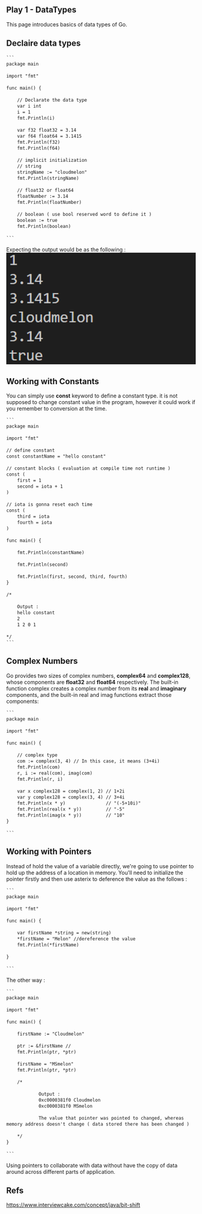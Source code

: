 ## Play 1 - DataTypes 

This page introduces basics of data types of Go. 


## Declaire data types

    ```
    package main

    import "fmt"

    func main() {

        // Declarate the data type
        var i int
        i = 1
        fmt.Println(i)

        var f32 float32 = 3.14
        var f64 float64 = 3.1415
        fmt.Println(f32)
        fmt.Println(f64)

        // implicit initialization
        // string
        stringName := "cloudmelon"
        fmt.Println(stringName)

        // float32 or float64
        floatNumber := 3.14
        fmt.Println(floatNumber)

        // boolean ( use bool reserved word to define it )
        boolean := true
        fmt.Println(boolean)

    ```

Expecting the output would be as the following : 
<img src="Screenshots/data type.PNG" alt="data type" width="600px"/>


## Working with Constants

You can simply use **const** keyword to define a constant type. it is not supposed to change constant value in the program, however it could work if you remember to conversion at the time. 

    ```
    package main

    import "fmt"

    // define constant  
    const constantName = "hello constant"

    // constant blocks ( evaluation at compile time not runtime )
    const (
        first = 1
        second = iota + 1 
    )

    // iota is gonna reset each time 
    const (
        third = iota
        fourth = iota
    )
        
    func main() {

        fmt.Println(constantName)

        fmt.Println(second)

        fmt.Println(first, second, third, fourth)
    }

	/*

		Output :
		hello constant
		2
		1 2 0 1
		
	*/
    ```




## Complex Numbers

Go provides two sizes of complex numbers, **complex64** and **complex128**, whose components are **float32** and **float64** respectively. The built-in function complex creates a complex number from its **real** and **imaginary** components, and the built-in real and imag functions extract those components:



    ```
    package main

    import "fmt"

    func main() {

      	// complex type
        com := complex(3, 4) // In this case, it means (3+4i)
        fmt.Println(com)
        r, i := real(com), imag(com)
        fmt.Println(r, i)

        var x complex128 = complex(1, 2) // 1+2i
        var y complex128 = complex(3, 4) // 3+4i
        fmt.Println(x * y)               // "(-5+10i)"
        fmt.Println(real(x * y))         // "-5"
        fmt.Println(imag(x * y))         // "10"
    }

    ```

## Working with Pointers

Instead of hold the value of a variable directly, we're going to use pointer to hold up the address of a location in memory. You'll need to initialize the pointer firstly and then use asterix to deference the value as the follows : 

    ```
    package main

    import "fmt"

    func main() {

        var firstName *string = new(string)
        *firstName = "Melon" //dereference the value
        fmt.Println(*firstName)

    }

    ```

The other way : 

    ```
    package main

    import "fmt"

    func main() {

        firstName := "Cloudmelon"

        ptr := &firstName //
        fmt.Println(ptr, *ptr)

        firstName = "MSmelon"
        fmt.Println(ptr, *ptr)

        /*

                Output :
                0xc0000381f0 Cloudmelon
                0xc0000381f0 MSmelon

                The value that pointer was pointed to changed, whereas memory address doesn't change ( data stored there has been changed )

        */
    }

    ```

Using pointers to collaborate with data without have the copy of data around across different parts of application. 


## Refs 

https://www.interviewcake.com/concept/java/bit-shift